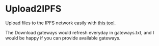 # Upload2IPFS

Upload files to the IPFS network easily with [this tool](https://upload2ipfs.ipfs.qzz.io/).

The Download gateways would refresh everyday in gateways.txt, and I would be happy if you can provide available gateways.
